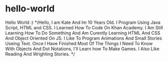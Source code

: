 # hello-world
Hello World :)
*/Hello, I am Kate And Im 10 Years Old. I Program Using Java Script, HTML and CSS. I Learned How To Code On Khan Academy. I Am Still Learning How To Do Something And Am Curently Learning HTML And CSS And Object Oriented On JS. I Like To Program Animations And Small Stories Useing Text. Once I Have Finished Most Of The Things I Need To Know With Objects And Dot Notations, I'll Learn how To Make Games. I Also Like Reading And Wrighting Stories. */
